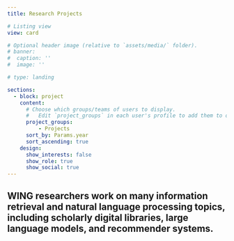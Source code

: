 ```yaml
---
title: Research Projects

# Listing view
view: card

# Optional header image (relative to `assets/media/` folder).
# banner:
#  caption: ''
#  image: ''

# type: landing

sections:
  - block: project
    content:
      # Choose which groups/teams of users to display.
      #   Edit `project_groups` in each user's profile to add them to one or more of these groups.
      project_groups:
          - Projects
      sort_by: Params.year
      sort_ascending: true
    design:
      show_interests: false
      show_role: true
      show_social: true
---
```

WING researchers work on many information retrieval and natural language processing topics, including scholarly digital libraries, large language models, and recommender systems.  
---
